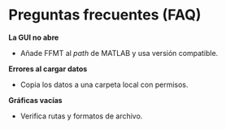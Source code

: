 # Preguntas frecuentes (FAQ)

**La GUI no abre**  
- Añade FFMT al *path* de MATLAB y usa versión compatible.

**Errores al cargar datos**  
- Copia los datos a una carpeta local con permisos.

**Gráficas vacías**  
- Verifica rutas y formatos de archivo.
